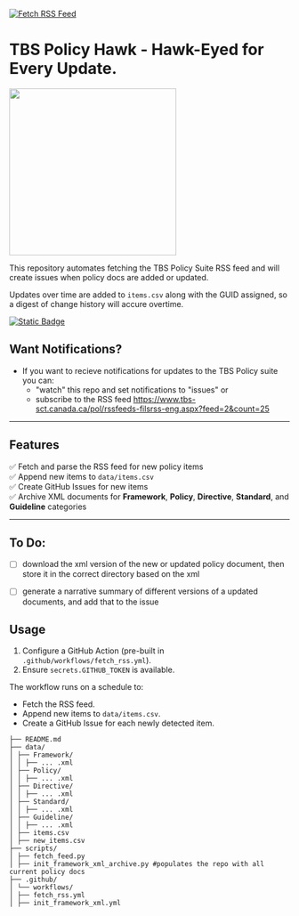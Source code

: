[![Fetch RSS Feed](https://github.com/PatLittle/TBS-Policy-Hawk/actions/workflows/fetch_rss.yml/badge.svg?branch=main)](https://github.com/PatLittle/TBS-Policy-Hawk/actions/workflows/fetch_rss.yml)
# TBS Policy Hawk - Hawk-Eyed for Every Update.
<img src="https://github.com/user-attachments/assets/2cade396-76a8-474a-8c17-f0f7ed1e69ab" width="300" height="300">

This repository automates fetching the TBS Policy Suite RSS feed and will create issues when policy docs are added or updated.

Updates over time are added to `items.csv` along with the GUID assigned, so a digest of change history will accure overtime. 

 [![Static Badge](https://img.shields.io/badge/Open%20in%20Flatdata%20Viewer-FF00E8?style=for-the-badge&logo=github&logoColor=black)](https://flatgithub.com/PatLittle/TBS-Policy-Hawk/data/items.csv)

## Want Notifications?
- If you want to recieve notifications for updates to the TBS Policy suite you can:
   * "watch" this repo and set notifications to "issues" or
   * subscribe to the RSS feed https://www.tbs-sct.canada.ca/pol/rssfeeds-filsrss-eng.aspx?feed=2&count=25 

---

## Features

✅ Fetch and parse the RSS feed for new policy items  
✅ Append new items to `data/items.csv`  
✅ Create GitHub Issues for new items  
✅ Archive XML documents for **Framework**, **Policy**, **Directive**, **Standard**, and **Guideline** categories

---

## To Do:
- [ ] download the xml version of the new or updated policy document, then store it in the correct directory based on the xml <category>
- [ ] generate a narrative summary of different versions of a updated documents, and add that to the issue


## Usage
1. Configure a GitHub Action (pre-built in `.github/workflows/fetch_rss.yml`).
2. Ensure `secrets.GITHUB_TOKEN` is available.

The workflow runs on a schedule to:
- Fetch the RSS feed.
- Append new items to `data/items.csv`.
- Create a GitHub Issue for each newly detected item.
```
├── README.md
├── data/
│ ├── Framework/
│ │ ├── ... .xml
│ ├── Policy/
│ │ ├── ... .xml
│ ├── Directive/
│ │ ├── ... .xml
│ ├── Standard/
│ │ ├── ... .xml
│ ├── Guideline/
│ │ ├── ... .xml
│ ├── items.csv
│ ├── new_items.csv
├── scripts/
│ ├── fetch_feed.py
│ ├── init_framework_xml_archive.py #populates the repo with all current policy docs
├── .github/
│ └── workflows/
│ ├── fetch_rss.yml
│ ├── init_framework_xml.yml 
```

